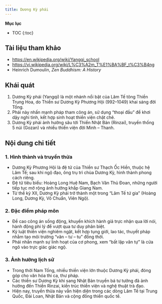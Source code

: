 ```yaml
---
title: Dương Kỳ phái
---
```


**Mục lục**

- TOC
{:toc}

## Tài liệu tham khảo

- <https://en.wikipedia.org/wiki/Yangqi_school>
- <https://vi.wikipedia.org/wiki/L%C3%A2m_T%E1%BA%BF_t%C3%B4ng>
- Heinrich Dumoulin, *Zen Buddhism: A History*

## Khái quát

1. Dương Kỳ phái (Yangqi) là một nhánh nổi bật của Lâm Tế tông Thiền Trung Hoa, do Thiền sư Dương Kỳ Phương Hội (992–1049) khai sáng đời Tống.
2. Phái này nhấn mạnh pháp tham công án, sử dụng “thoại đầu” để khơi dậy nghi tình, kết hợp sinh hoạt thiền viện chặt chẽ.
3. Dương Kỳ phái ảnh hưởng sâu tới Thiền Nhật Bản (Rinzai), truyền thống 5 núi (Gozan) và nhiều thiền viện đời Minh – Thanh.

## Nội dung chi tiết

### 1. Hình thành và truyền thừa
- Dương Kỳ Phương Hội là đệ tử của Thiền sư Thạch Ốc Hiền, thuộc hệ Lâm Tế; sau khi ngộ đạo, ông trụ trì chùa Dương Kỳ, hình thành phong cách riêng.
- Đệ tử tiêu biểu: Hoàng Long Huệ Nam, Bạch Vân Thủ Đoan, những người tiếp tục mở rộng ảnh hưởng khắp Giang Nam.
- Từ thế kỷ XII, Dương Kỳ phái trở thành một trong “Lâm Tế tứ gia” (Hoàng Long, Dương Kỳ, Vô Chuẩn, Viên Ngộ).

### 2. Đặc điểm pháp môn
- Đề cao công án sống động, khuyến khích hành giả trực nhận qua lời nói, hành động phi lý để vượt qua tư duy phân biệt.
- Kỷ luật thiền viện nghiêm ngặt, kết hợp tụng giới, lao tác, thuyết pháp nhằm tạo môi trường “văn – tư – tu” đồng thời.
- Phái nhấn mạnh sự linh hoạt của cơ phong, xem “bất lập văn tự” là cửa ngõ vào trực giác giác ngộ.

### 3. Ảnh hưởng lịch sử
- Trong thời Nam Tống, nhiều thiền viện lớn thuộc Dương Kỳ phái, đóng góp cho văn hóa thi ca, thư pháp.
- Các thiền sư Dương Kỳ khi sang Nhật Bản truyền bá tư tưởng đã ảnh hưởng đến Thiền Rinzai, kiến trúc thiền viện và nghệ thuật trà đạo.
- Hiện nay, truyền thừa này vẫn hiện diện trong các dòng Lâm Tế tại Trung Quốc, Đài Loan, Nhật Bản và cộng đồng thiền quốc tế.
